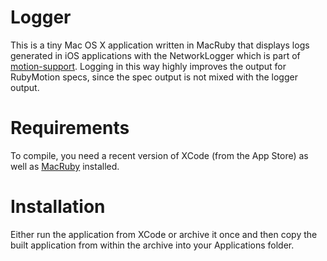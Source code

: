 # Logger

This is a tiny Mac OS X application written in MacRuby that displays logs generated in iOS applications with the NetworkLogger which is part of [motion-support](http://github.com/tkadauke/motion-support). Logging in this way highly improves the output for RubyMotion specs, since the spec output is not mixed with the logger output.

# Requirements

To compile, you need a recent version of XCode (from the App Store) as well as [MacRuby](http://www.macruby.org) installed.

# Installation

Either run the application from XCode or archive it once and then copy the built application from within the archive into your Applications folder.
